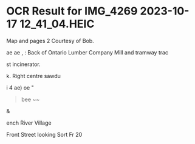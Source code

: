 # OCR Result for IMG_4269 2023-10-17 12_41_04.HEIC

Map and pages 2
Courtesy of Bob.

ae ae , :
Back of Ontario Lumber Company Mill and tramway trac

st incinerator.

k. Right centre sawdu

i 4 ae) oe "
> bee ~~

&

ench River Village

Front Street looking Sort Fr
20

